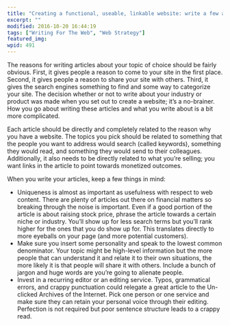 ```yaml
---
title: "Creating a functional, useable, linkable website: write a few articles"
excerpt: ""
modified: 2016-10-20 16:44:19
tags: ["Writing For The Web", "Web Strategy"]
featured_img:
wpid: 491
---
```



The reasons for writing articles about your topic of choice should be fairly obvious. First, it gives people a reason to come to your site in the first place. Second, it gives people a reason to share your site with others. Third, it gives the search engines something to find and some way to categorize your site. The decision whether or not to write about your industry or product was made when you set out to create a website; it’s a no-brainer. How you go about writing these articles and what you write about is a bit more complicated.

Each article should be directly and completely related to the reason why you have a website. The topics you pick should be related to something that the people you want to address would search (called keywords), something they would read, and something they would send to their colleagues. Additionally, it also needs to be directly related to what you’re selling; you want links in the article to point towards monetized outcomes.

When you write your articles, keep a few things in mind:

- Uniqueness is almost as important as usefulness with respect to web content. There are plenty of articles out there on financial matters so breaking through the noise is important. Even if a good portion of the article is about raising stock price, phrase the article towards a certain niche or industry. You’ll show up for less search terms but you’ll rank higher for the ones that you do show up for. This translates directly to more eyeballs on your page (and more potential customers).
- Make sure you insert some personality and speak to the lowest common denominator. Your topic might be high-level information but the more people that can understand it and relate it to their own situations, the more likely it is that people will share it with others. Include a bunch of jargon and huge words are you’re going to alienate people.
- Invest in a recurring editor or an editing service. Typos, grammatical errors, and crappy punctuation could relegate a great article to the Un-clicked Archives of the Internet. Pick one person or one service and make sure they can retain your personal voice through their editing. Perfection is not required but poor sentence structure leads to a crappy read.
